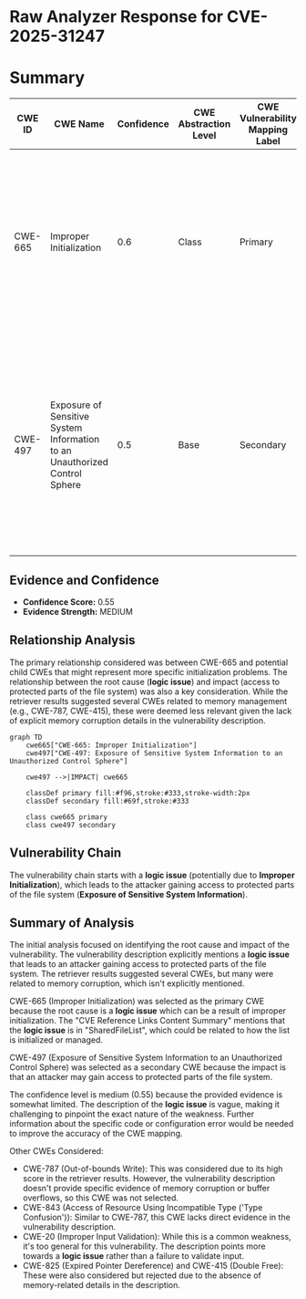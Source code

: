 # Raw Analyzer Response for CVE-2025-31247

# Summary
| CWE ID | CWE Name | Confidence | CWE Abstraction Level | CWE Vulnerability Mapping Label | CWE-Vulnerability Mapping Notes |
|---|---|---|---|---|---|
| CWE-665 | Improper Initialization | 0.6 | Class | Primary | Discouraged: May have lower-level children that would be more appropriate. Selected since the root cause is a **logic issue** which led to access of protected parts of the file system. |
| CWE-497 | Exposure of Sensitive System Information to an Unauthorized Control Sphere | 0.5 | Base | Secondary | Allowed: At the Base level of abstraction, which is a preferred level of abstraction for mapping to the root causes of vulnerabilities. Selected because the impact is to gain access to protected parts of the file system. |

## Evidence and Confidence

*   **Confidence Score:** 0.55
*   **Evidence Strength:** MEDIUM

## Relationship Analysis
The primary relationship considered was between CWE-665 and potential child CWEs that might represent more specific initialization problems. The relationship between the root cause (**logic issue**) and impact (access to protected parts of the file system) was also a key consideration. While the retriever results suggested several CWEs related to memory management (e.g., CWE-787, CWE-415), these were deemed less relevant given the lack of explicit memory corruption details in the vulnerability description.

```mermaid
graph TD
    cwe665["CWE-665: Improper Initialization"]
    cwe497["CWE-497: Exposure of Sensitive System Information to an Unauthorized Control Sphere"]
    
    cwe497 -->|IMPACT| cwe665

    classDef primary fill:#f96,stroke:#333,stroke-width:2px
    classDef secondary fill:#69f,stroke:#333
    
    class cwe665 primary
    class cwe497 secondary
```

## Vulnerability Chain
The vulnerability chain starts with a **logic issue** (potentially due to **Improper Initialization**), which leads to the attacker gaining access to protected parts of the file system (**Exposure of Sensitive System Information**).

## Summary of Analysis
The initial analysis focused on identifying the root cause and impact of the vulnerability. The vulnerability description explicitly mentions a **logic issue** that leads to an attacker gaining access to protected parts of the file system. The retriever results suggested several CWEs, but many were related to memory corruption, which isn't explicitly mentioned.

CWE-665 (Improper Initialization) was selected as the primary CWE because the root cause is a **logic issue** which can be a result of improper initialization. The "CVE Reference Links Content Summary" mentions that the **logic issue** is in "SharedFileList", which could be related to how the list is initialized or managed.

CWE-497 (Exposure of Sensitive System Information to an Unauthorized Control Sphere) was selected as a secondary CWE because the impact is that an attacker may gain access to protected parts of the file system.

The confidence level is medium (0.55) because the provided evidence is somewhat limited. The description of the **logic issue** is vague, making it challenging to pinpoint the exact nature of the weakness. Further information about the specific code or configuration error would be needed to improve the accuracy of the CWE mapping.

Other CWEs Considered:

*   CWE-787 (Out-of-bounds Write): This was considered due to its high score in the retriever results. However, the vulnerability description doesn't provide specific evidence of memory corruption or buffer overflows, so this CWE was not selected.
*   CWE-843 (Access of Resource Using Incompatible Type ('Type Confusion')): Similar to CWE-787, this CWE lacks direct evidence in the vulnerability description.
*   CWE-20 (Improper Input Validation): While this is a common weakness, it's too general for this vulnerability. The description points more towards a **logic issue** rather than a failure to validate input.
*   CWE-825 (Expired Pointer Dereference) and CWE-415 (Double Free): These were also considered but rejected due to the absence of memory-related details in the description.
